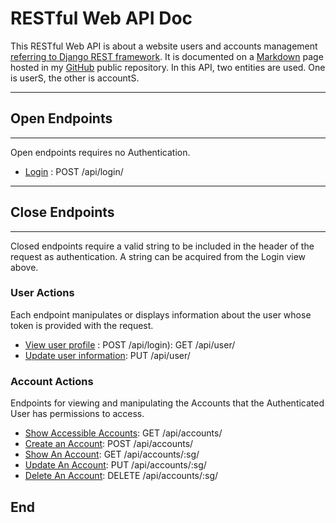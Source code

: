 # RESTful Web API Doc

This RESTful Web API is about a website users and accounts management [referring to Django REST framework](https://www.django-rest-framework.org/ "Django REST framework"). It is documented on a [Markdown](https://github.com/adam-p/markdown-here/wiki/Markdown-Cheatsheet "Markdown") page hosted in my [GitHub](https://github.com/helenwang1610/api/blob/master/README.md "Honglei Wang's RESTful Web API Design") public repository.  In this API, two entities are used. One is userS, the other is accountS.

------------

## Open Endpoints

------------


Open endpoints requires no Authentication.
- [Login](https://github.com/helenwang1610/api/blob/master/login.md "Login the Website") : POST /api/login/


------------

## Close Endpoints 

------------

Closed endpoints require a valid string to be included in the header of the request as authentication. A string can be acquired from the Login view above.

### User Actions
Each endpoint manipulates or displays information about the user whose token is provided with the request.
- [View user profile](https://github.com/helenwang1610/api/blob/master/getUserInfo.md "View user information") : POST /api/login):               GET /api/user/
- [Update user information](https://github.com/helenwang1610/api/blob/master/updateUserInfo.md "Update user information"):   PUT /api/user/


### Account Actions
Endpoints for viewing and manipulating the Accounts that the Authenticated User has permissions to access.
- [Show Accessible Accounts](https://github.com/helenwang1610/api/blob/master/showAccounts.md "Show Accessible Accounts"): GET /api/accounts/
- [Create an Account](https://github.com/helenwang1610/api/blob/master/createAccount.md "Create an Account"): POST /api/accounts/
- [Show An Account](https://github.com/helenwang1610/api/blob/master/viewSingleAccount.md "View a single account information"): GET /api/accounts/:sg/
- [Update An Account](https://github.com/helenwang1610/api/blob/master/updateAccount.md "Update an Account"): PUT /api/accounts/:sg/
- [Delete An Account](https://github.com/helenwang1610/api/blob/master/deleteAccount.md "delete an Account"): DELETE /api/accounts/:sg/


## End